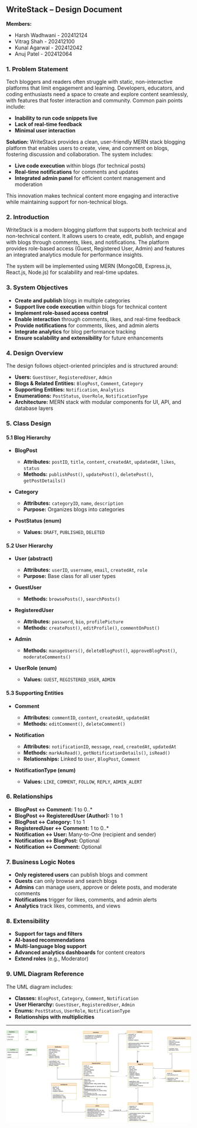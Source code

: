 ## WriteStack – Design Document

**Members:**

- Harsh Wadhwani - 202412124
- Vitrag Shah - 202412100
- Kunal Agarwal - 202412042
- Anuj Patel - 202412064

### 1. Problem Statement

Tech bloggers and readers often struggle with static, non-interactive platforms that limit engagement and learning. Developers, educators, and coding enthusiasts need a space to create and explore content seamlessly, with features that foster interaction and community. Common pain points include:

- **Inability to run code snippets live**
- **Lack of real-time feedback**
- **Minimal user interaction**

**Solution:**
WriteStack provides a clean, user-friendly MERN stack blogging platform that enables users to create, view, and comment on blogs, fostering discussion and collaboration. The system includes:

- **Live code execution** within blogs (for technical posts)
- **Real-time notifications** for comments and updates
- **Integrated admin panel** for efficient content management and moderation

This innovation makes technical content more engaging and interactive while maintaining support for non-technical blogs.

### 2. Introduction

WriteStack is a modern blogging platform that supports both technical and non-technical content. It allows users to create, edit, publish, and engage with blogs through comments, likes, and notifications. The platform provides role-based access (Guest, Registered User, Admin) and features an integrated analytics module for performance insights.

The system will be implemented using MERN (MongoDB, Express.js, React.js, Node.js) for scalability and real-time updates.

### 3. System Objectives

- **Create and publish** blogs in multiple categories
- **Support live code execution** within blogs for technical content
- **Implement role-based access control**
- **Enable interaction** through comments, likes, and real-time feedback
- **Provide notifications** for comments, likes, and admin alerts
- **Integrate analytics** for blog performance tracking
- **Ensure scalability and extensibility** for future enhancements

### 4. Design Overview

The design follows object-oriented principles and is structured around:

- **Users:** `GuestUser`, `RegisteredUser`, `Admin`
- **Blogs & Related Entities:** `BlogPost`, `Comment`, `Category`
- **Supporting Entities:** `Notification`, `Analytics`
- **Enumerations:** `PostStatus`, `UserRole`, `NotificationType`
- **Architecture:** MERN stack with modular components for UI, API, and database layers

### 5. Class Design

#### 5.1 Blog Hierarchy

- **BlogPost**
  - **Attributes:** `postID`, `title`, `content`, `createdAt`, `updatedAt`, `likes`, `status`
  - **Methods:** `publishPost()`, `updatePost()`, `deletePost()`, `getPostDetails()`

- **Category**
  - **Attributes:** `categoryID`, `name`, `description`
  - **Purpose:** Organizes blogs into categories

- **PostStatus (enum)**
  - **Values:** `DRAFT`, `PUBLISHED`, `DELETED`

#### 5.2 User Hierarchy

- **User (abstract)**
  - **Attributes:** `userID`, `username`, `email`, `createdAt`, `role`
  - **Purpose:** Base class for all user types

- **GuestUser**
  - **Methods:** `browsePosts()`, `searchPosts()`

- **RegisteredUser**
  - **Attributes:** `password`, `bio`, `profilePicture`
  - **Methods:** `createPost()`, `editProfile()`, `commentOnPost()`

- **Admin**
  - **Methods:** `manageUsers()`, `deleteBlogPost()`, `approveBlogPost()`, `moderateComments()`

- **UserRole (enum)**
  - **Values:** `GUEST`, `REGISTERED_USER`, `ADMIN`

#### 5.3 Supporting Entities

- **Comment**
  - **Attributes:** `commentID`, `content`, `createdAt`, `updatedAt`
  - **Methods:** `editComment()`, `deleteComment()`

- **Notification**
  - **Attributes:** `notificationID`, `message`, `read`, `createdAt`, `updatedAt`
  - **Methods:** `markAsRead()`, `getNotificationDetails()`, `isRead()`
  - **Relationships:** Linked to `User`, `BlogPost`, `Comment`

- **NotificationType (enum)**
  - **Values:** `LIKE`, `COMMENT`, `FOLLOW`, `REPLY`, `ADMIN_ALERT`

### 6. Relationships

- **BlogPost ↔ Comment:** 1 to 0..*
- **BlogPost ↔ RegisteredUser (Author):** 1 to 1
- **BlogPost ↔ Category:** 1 to 1
- **RegisteredUser ↔ Comment:** 1 to 0..*
- **Notification ↔ User:** Many-to-One (recipient and sender)
- **Notification ↔ BlogPost:** Optional
- **Notification ↔ Comment:** Optional

### 7. Business Logic Notes

- **Only registered users** can publish blogs and comment
- **Guests** can only browse and search blogs
- **Admins** can manage users, approve or delete posts, and moderate comments
- **Notifications** trigger for likes, comments, and admin alerts
- **Analytics** track likes, comments, and views

### 8. Extensibility

- **Support for tags and filters**
- **AI-based recommendations**
- **Multi-language blog support**
- **Advanced analytics dashboards** for content creators
- **Extend roles** (e.g., Moderator)

### 9. UML Diagram Reference

The UML diagram includes:

- **Classes:** `BlogPost`, `Category`, `Comment`, `Notification`
- **User Hierarchy:** `GuestUser`, `RegisteredUser`, `Admin`
- **Enums:** `PostStatus`, `UserRole`, `NotificationType`
- **Relationships with multiplicities**

---

![WriteStack Class Diagram](WriteStack_Class_Diagram.jpg)


